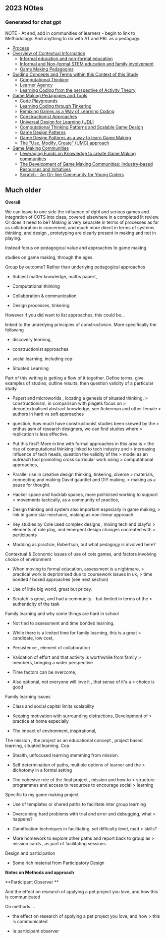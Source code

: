 
## 2023 NOtes

### Generated for chat gpt


NOTE - At end, add in communities of learners - begin to link to Methodology.
And anything to do with AT and PBL as a pedagogy.


-   [Process](#process)
-   [Overview of Contextual
    Information](#overview-of-contextual-information)
    -   [Informal education and non-formal
        education](#informal-education-and-non-formal-education)
    -   [Informal and Non-formal STEM education and family
        involvement](#informal-and-non-formal-stem-education-and-family-involvement)
    -   [Game Making Pedagogies](#game-making-pedagogies)
-   [Guiding Concepts and Terms within this Context of this
    Study](#guiding-concepts-and-terms-within-this-context-of-this-study)
    -   [Computational Thinking](#computational-thinking)
    -   [Learner Agency](#learner-agency)
    -   [Learning Coding from the perspective of Activity
        Theory](#learning-coding-from-the-perspective-of-activity-theory)
-   [Game Making Pedagogies and
    Tools](#game-making-pedagogies-and-tools)
    -   [Code Playgrounds](#code-playgrounds)
    -   [Learning Coding through
        Tinkering](#learning-coding-through-tinkering)
    -   [Remixing Games as a Way of Learning
        Coding](#remixing-games-as-a-way-of-learning-coding)
    -   [Constructionist Approaches](#constructionist-approaches)
    -   [Universal Design for Learning
        (UDL)](#universal-design-for-learning-udl)
    -   [Computational Thinking Patterns and Scalable Game
        Design](#computational-thinking-patterns-and-scalable-game-design)
    -   [Game Design Patterns](#game-design-patterns)
    -   [Game Design Patterns as a way to learn Game
        Making](#game-design-patterns-as-a-way-to-learn-game-making)
    -   [The "Use, Modify, Create" (UMC)
        approach](#the-use-modify-create-umc-approach)
-   [Game Making Communities](#game-making-communities)
    -   [Leveraging Funds on Knowledge to create Game Making
        communities](#leveraging-funds-on-knowledge-to-create-game-making-communities)
    -   [The Development of Game Making Communities: Industry-based
        Resources and
        Initiatives](#the-development-of-game-making-communities-industry-based-resources-and-initiatives)
    -   [Scratch - An On-line Community for Young
        Coders](#scratch---an-on-line-community-for-young-coders)


## Much older

**Overall**

We can leave to one side the influence of dgbl and serious games and integration of COTS into class, covered elsewhere in a completed lit review. Or does it need to be? Making is very separate in terms of processes as far as collaboration is concerned, and much more direct in terms of systems thinking, and design , prototyping are clearly present in making and not in playing.

Instead focus on pedagogical value and approaches to game making.

studies on game making, through the ages.

Group by outcome? Rather than underlying pedagogical approaches

-   Subject matter knowledge, maths papert,

-   Computational thinking

-   Collaboration & communication

-   Design processes, tinkering

However if you did want to list approaches, this could be...

linked to the underlying principles of constructivism. More specifically the following

-   discovery learning,

-   constructionist approaches

-   social learning, including cop

-   Situated Learning

Part of this writing is getting a flow of it together. Define terms, give examples of studies, outline results, then question validity of a particular study.

-   Papert and microworlds , locating a genesis of situated thinking,     > constructionism, in comparison with piagets focus on     > decontextualised abstract knowledge, see Ackerman and other female     > authors in hard vs soft approaches

-   question, how much have constructionist studies been skewed by the     > enthusiasm of research designers, we can find studies where     > replication is less effective.

-   Put this first? More in line with formal approaches in this area is     > the rise of computational thinking linked to tech industry and     > increasing influence of tech heads, question the validity of the     > model as an outreach tool promoting cross curricular work using     > computational approaches,

-   Parallel rise in creative design thinking, tinkering, diverse     > materials, connecting and making David gauntlet and DIY making,     > making as a pause for thought.

-   Hacker space and hacklab spaces, more politicised working to support     > movements tactically, as a community of practice,

-   Design thinking and system also important especially in game making,     > link in game star mechanic, making as non-linear approach.

-   Key studies by Cole used complex designs , mixing tech and playful     > elements of role play, and emergent design changes cocreated with     > participants

-   Modding as practice, Robertson, but what pedagogy is involved here?

Contextual & Economic issues of use of cots games, and factors involving choice of environment

-   When moving to formal education, assessment is a nightmare,     > practical work is depriotrised due to coursework issues in uk,     > time bonded / boxed approaches (see next section)

-   Use of little big world, great but pricey.

-   Scratch is great, and had a community - but limited in terms of the     > authenticity of the task

Family learning and why some things are hard in school

-   Not tied to assessment and time bonded learning.

-   While there is a limited time for family learning, this is a great     > candidate, low cost,

-   Persistence , element of collaboration

-   Validation of effort and that activity is worthwhile from family     > members, bringing a wider perspective

-   Time factors can be overcome,

-   Also optional, not everyone will love it , that sense of it's a     > choice is good

Family learning issues

-   Class and social capital limits scalability

-   Keeping motivation with surrounding distractions, Development of     > practice at home especially

-   The impact of environment, inspirational,

The mission , the project as an educational concept , project based learning, situated learning. Cop

-   Stealth, unfocused learning stemming from mission.

-   Self determination of paths, multiple options of learner and the     > dichotomy in a formal setting

-   The cohesive role of the final project , mission and how to     > structure programmes and access to resources to encourage social     > learning

Specific to my game making project

-   Use of templates or shared paths to facilitate inter group learning

-   Overcoming hard problems with trial and error and debugging, what     > happens?

-   Gamification techniques in facilitating, set difficulty level, mad     > skills?

-   More homework to explore other paths and report back to group as     > mission cards , as part of facilitating sessions.

Design and participation

-   Some rich material from Participatory Design

**Notes on Methods and approach**

**Participant Observer **

And the effect on research of applying a pet project you love, and how this is communicated

On methods....

-   the effect on research of applying a pet project you love, and how     > this is communicated

-   Ie participant observer
